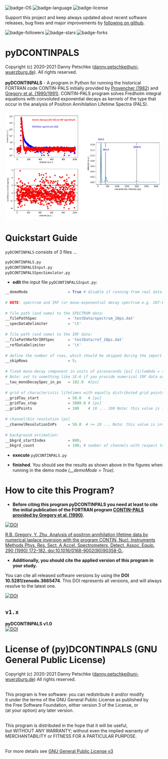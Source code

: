 
![badge-OS](https://img.shields.io/badge/OS-Windows-blue)
![badge-language](https://img.shields.io/badge/language-Python-blue)
![badge-license](https://img.shields.io/badge/license-GNU-blue)

Support this project and keep always updated about recent software releases, bug fixes and major improvements by [following on github](https://github.com/dpscience?tab=followers).

![badge-followers](https://img.shields.io/github/followers/dpscience?style=social)
![badge-stars](https://img.shields.io/github/stars/dpscience/DCONTINPALS?style=social)
![badge-forks](https://img.shields.io/github/forks/dpscience/DCONTINPALS?style=social)

# pyDCONTINPALS

Copyright (c) 2020-2021 Danny Petschke (danny.petschke@uni-wuerzburg.de). All rights reserved.<br><br>
<b>pyDCONTINPALS</b> - A program in Python for running the historical FORTRAN code CONTIN-PALS initially provided by [Provencher (1982)](https://www.sciencedirect.com/science/article/abs/pii/0010465582901746) and [Gregory et al. (1990/](https://www.sciencedirect.com/science/article/abs/pii/016890029090358D)[1991)](https://www.sciencedirect.com/science/article/abs/pii/016890029190367Y). CONTIN-PALS program solves Fredholm integral equations with convoluted exponential decays as kernels of the type that occur in the analysis of Positron Annihilation Lifetime Spectra (PALS).<br>

![demo](/demo.png)

# Quickstart Guide

`pyDCONTINPALS` consists of 3 files ...<br>

`pyDCONTINPALS.py`<br>
`pyDCONTINPALSInput.py`<br>
`pyDCONTINPALSSpecSimulator.py`<br>

* <b>edit</b> the input file `pyDCONTINPALSInput.py`:

```python
__demoMode                  = True # disable if running from real data

# NOTE: spectrum and IRF (or mono-exponential decay spectrum e.g. 207-Bi) data vectors require equal length!

# file path (and name) to the SPECTRUM data:
__filePathSpec              = 'testData/spectrum_10ps.dat'
__specDataDelimiter         = '\t'

# file path (and name) to the IRF data:
__filePathRefOrIRFSpec      = 'testData/ref_10ps.dat'
__refDataDelimiter          = '\t'

# define the number of rows, which should be skipped during the import (e.g. for ignoring the header entries):
__skipRows                  = 5;

# fixed mono-decay component in units of picoseconds [ps] (1/lambda = tau):
# Note: set to something like 1E-6 if you provide numerical IRF data as input such as recorded from 60-Co
__tau_monoDecaySpec_in_ps   = 182.0  #[ps]

# grid of characteristic lifetimes with equally distributed grid points defining the resulting intensity spectrum
__gridTau_start             = 50.0   # [ps]
__gridTau_stop              = 3000.0 # [ps]
__gridPoints                = 100    # 10 ... 100 Note: this value is internally limited to 100 by CONTIN

# channel/bin resolution [ps]
__channelResolutionInPs     = 50.0  # >= 10 ... Note: this value is internally limited by CONTIN

# background estimation:
__bkgrd_startIndex          = 800;
__bkgrd_count               = 190; # number of channels with respect to the 'startIndex'
```
* <b>execute</b> `pyDCONTINPALS.py`<br>

* <b>finished</b>. You should see the results as shown above in the figures when running in the demo mode <i>(__demoMode = True)</i>.

# How to cite this Program?

* <b>Before citing this program <b>pyDCONTINPALS</b> you need at least to cite the initial publication of the FORTRAN program [CONTIN-PALS provided by Gregory et al. (1990)](https://www.sciencedirect.com/science/article/abs/pii/016890029090358D).</b>

[![DOI](https://img.shields.io/badge/DOI-10.1016%2F0168--9002(90)90358--D-yellowgreen)](https://www.sciencedirect.com/science/article/abs/pii/016890029090358D)

[R.B. Gregory, Y. Zhu, Analysis of positron annihilation lifetime data by numerical laplace inversion with the program CONTIN, Nucl. Instruments Methods Phys. Res. Sect. A Accel. Spectrometers, Detect. Assoc. Equip. 290 (1990) 172–182. doi:10.1016/0168-9002(90)90358-D.](https://doi.org/10.1016/0168-9002(90)90358-D).

* <b>Additionally, you should cite the applied version of this program in your study.</b><br>

You can cite all released software versions by using the <b>DOI 10.5281/zenodo.3665474</b>. This DOI represents all versions, and will always resolve to the latest one.<br>

[![DOI](https://zenodo.org/badge/DOI/10.5281/zenodo.3665474.svg)](https://doi.org/10.5281/zenodo.3665475)

## ``v1.x``
<b>pyDCONTINPALS v1.0</b><br>[![DOI](https://zenodo.org/badge/DOI/10.5281/zenodo.3665475.svg)](https://doi.org/10.5281/zenodo.3665475)<br>
 
 # License of (py)DCONTINPALS (GNU General Public License) 
 Copyright (c) 2020-2021 Danny Petschke (danny.petschke@uni-wuerzburg.de) All rights reserved.<br><br>

<p align="justify">This program is free software: you can redistribute it and/or modify<br>
it under the terms of the GNU General Public License as published by<br>
the Free Software Foundation, either version 3 of the License, or<br>
(at your option) any later version.<br><br>

This program is distributed in the hope that it will be useful,<br>
but WITHOUT ANY WARRANTY; without even the implied warranty of<br>
MERCHANTABILITY or FITNESS FOR A PARTICULAR PURPOSE.<br><br></p>

For more details see [GNU General Public License v3](https://www.gnu.org/licenses/gpl-3.0)
